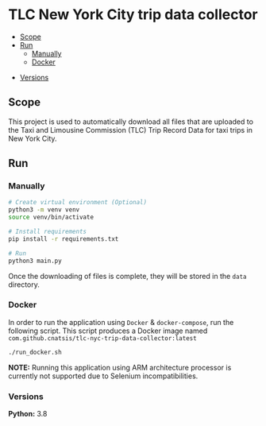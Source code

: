 # TLC New York City trip data collector

* [Scope](#scope)
* [Run](#run)
    + [Manually](#manually)
    + [Docker](#docker)
+ [Versions](#versions)

## Scope

This project is used to automatically download all files that are uploaded to the Taxi and Limousine Commission (TLC)
Trip Record Data for taxi trips in New York City.

## Run

### Manually

```bash
# Create virtual environment (Optional)
python3 -m venv venv
source venv/bin/activate

# Install requirements
pip install -r requirements.txt

# Run
python3 main.py
```

Once the downloading of files is complete, they will be stored in the `data` directory.

### Docker

In order to run the application using `Docker` & `docker-compose`, run the following script. This script produces a
Docker image named `com.github.cnatsis/tlc-nyc-trip-data-collector:latest`

```bash
./run_docker.sh
```

**NOTE:** Running this application using ARM architecture processor is currently not supported due to Selenium
incompatibilities.

### Versions

**Python:** 3.8
